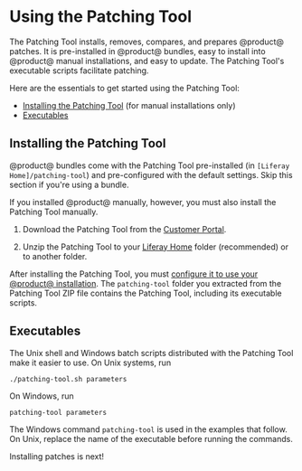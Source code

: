 # Using the Patching Tool [](id=patching-tool)

The Patching Tool installs, removes, compares, and prepares @product@ patches.
It is pre-installed in @product@ bundles, easy to install into @product@ manual
installations, and easy to update. The Patching Tool's executable scripts
facilitate patching. 

Here are the essentials to get started using the Patching Tool:

- [Installing the Patching Tool](#installing-the-patching-tool) (for manual installations only)
- [Executables](#executables)

## Installing the Patching Tool [](id=installing-the-patching-tool)

@product@ bundles come with the Patching Tool pre-installed (in `[Liferay
Home]/patching-tool`) and pre-configured with the default settings. Skip this
section if you're using a bundle. 

If you installed @product@ manually, however, you must also install the Patching
Tool manually. 

1.  Download the Patching Tool from the
    [Customer Portal](https://web.liferay.com/group/customer/dxp/downloads/7-1/patching-tool).

2.  Unzip the Patching Tool to your
    [Liferay Home](/discover/deployment/-/knowledge_base/7-1/installing-liferay-portal#liferay-home)
    folder (recommended) or to another folder. 

After installing the Patching Tool, you must
[configure it to use your @product@ installation](/discover/deployment/-/knowledge_base/7-1/configuring-the-patching-tool).
The `patching-tool` folder you extracted from the Patching Tool ZIP file
contains the Patching Tool, including its executable scripts. 

## Executables [](id=executables)

The Unix shell and Windows batch scripts distributed with the Patching Tool make
it easier to use. On Unix systems, run

    ./patching-tool.sh parameters

On Windows, run

    patching-tool parameters

The Windows command `patching-tool` is used in the examples that follow. On
Unix, replace the name of the executable before running the commands. 

Installing patches is next! 

